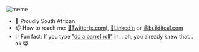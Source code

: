 ![meme](https://bit.ly/funky_sauce)
- 🎉 Proudly South African
- 📫 How to reach me: [🐤Twitter(x.com)](https://twitter.com/builditcal),  [📘LinkedIn](https://linkedin.com/in/builditcal) or [🕸builditcal.com](https://builditcal.com)
- 💡 Fun fact: If you type ["do a barrel roll"](https://bit.ly/cdf_gh_dabr) in... oh, you already knew that... ok 😸

<!--
**howzitcal/howzitcal** is a ✨ _special_ ✨ repository because its `README.md` (this file) appears on your GitHub profile.

Here are some ideas to get you started:

- 🔭 I’m currently working on ...
- 🌱 I’m currently learning ...
- 👯 I’m looking to collaborate on ...
- 🤔 I’m looking for help with ...
- 💬 Ask me about ...
- 📫 How to reach me: ...
- 😄 Pronouns: ...
- ⚡ Fun fact: ...
-->
